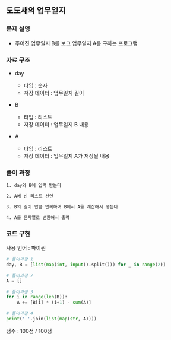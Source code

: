 
## 도도새의 업무일지

### 문제 설명

- 주어진 업무일지 B를 보고 업무일지 A를 구하는 프로그램<br>


### 자료 구조

- day<br>
    - 타입 : 숫자
    - 저장 데이터 : 업무일지 길이

- B<br>
    - 타입 : 리스트
    - 저장 데이터 : 업무일지 B 내용

- A<br>
    - 타입 : 리스트
    - 저장 데이터 : 업무일지 A가 저장될 내용

### 풀이 과정

```txt
1. day와 B에 입력 받는다

2. A에 빈 리스트 선언

3. B의 길이 만큼 반복하며 B에서 A를 계산해서 넣는다

4. A를 문자열로 변환해서 출력

```

### 코드 구현
사용 언어 : 파이썬<br>

 
```python
# 풀이과정 1
day, B = [list(map(int, input().split())) for _ in range(2)]

# 풀이과정 2
A = []

# 풀이과정 3
for i in range(len(B)):
    A += [B[i] * (i+1) - sum(A)]

# 풀이과정 4
print(' '.join(list(map(str, A))))

```


점수 : 100점 / 100점